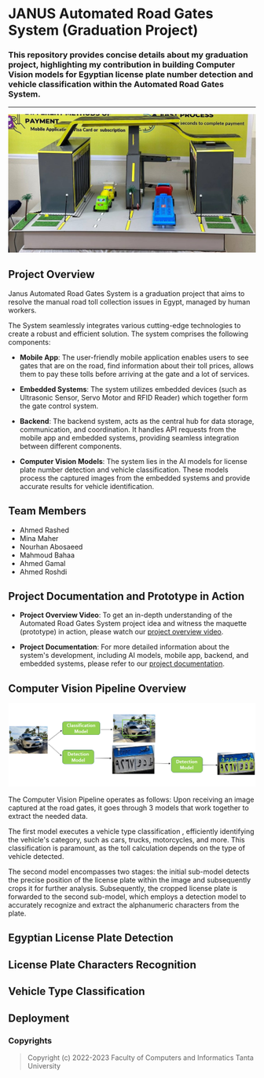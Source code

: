# JANUS Automated Road Gates System (Graduation Project)
### This repository provides concise details about my graduation project, highlighting my contribution in building Computer Vision models for Egyptian license plate number detection and vehicle classification within the Automated Road Gates System.


---
![Project Maquette](images/maquette.jpg)


## Project Overview

Janus Automated Road Gates System is a graduation project that aims to resolve the manual road toll collection issues in Egypt, managed by human workers.

The System seamlessly integrates various cutting-edge technologies to create a robust and efficient solution. The system comprises the following components:

- **Mobile App**: The user-friendly mobile application enables users to see gates that are on the road, find information about their toll prices, allows them to pay these tolls before arriving at the gate and a lot of services.

- **Embedded Systems**: The system utilizes embedded devices (such as Ultrasonic Sensor, Servo Motor and RFID Reader) which together form the gate control system.
  
- **Backend**: The backend system, acts as the central hub for data storage, communication, and coordination. It handles API requests from the mobile app and embedded systems, providing seamless integration between different components.

- **Computer Vision Models**: The system lies in the AI models for license plate number detection and vehicle classification. These models process the captured images from the embedded systems and provide accurate results for vehicle identification.
  

## Team Members

- Ahmed Rashed
- Mina Maher
- Nourhan Abosaeed
- Mahmoud Bahaa
- Ahmed Gamal
- Ahmed Roshdi
  

## Project Documentation and Prototype in Action

- **Project Overview Video**: To get an in-depth understanding of the Automated Road Gates System project idea and witness the maquette (prototype) in action, please watch our [project overview video](https://www.youtube.com/watch?v=kQZk_uqAZas).

- **Project Documentation**: For more detailed information about the system's development, including AI models, mobile app, backend, and embedded systems, please refer to our [project documentation](https://drive.google.com/file/d/1yGR7fPZQpwTrd-XG2_s_ieb8_UddPjKI/view).

## Computer Vision Pipeline Overview

![Pipeline Overview](images/pipeline.png)

The Computer Vision Pipeline operates as follows: Upon receiving an image captured at the road gates, it goes through 3 models that work together to extract the needed data.

The first model executes a vehicle type classification , efficiently identifying the vehicle's category, such as cars, trucks, motorcycles, and more. This classification is paramount, as the toll calculation depends on the type of vehicle detected.

The second model encompasses two stages: the initial sub-model detects the precise position of the license plate within the image and subsequently crops it for further analysis. Subsequently, the cropped license plate is forwarded to the second sub-model, which employs a detection model to accurately recognize and extract the alphanumeric characters from the plate.

## Egyptian License Plate Detection


## License Plate Characters Recognition


## Vehicle Type Classification


## Deployment


### Copyrights

>Copyright (c) 2022-2023 Faculty of Computers and Informatics Tanta University 
